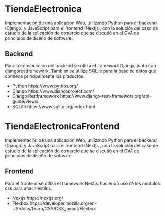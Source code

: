 # TiendaElectronica
Implementación de  una aplicación Web, utilizando Python para el backend (Django) y JavaScript para el frontend (Nextjs), con la solución del caso de estudio de la aplicación de comercio que se discutió en el OVA de principios de diseño de software.
## Backend
Para la construccion del backend se utliza el framework Django, junto con djangorestframework. Tambien se utiliza SQLite para la base de datos que contiene principalmente los productos.
<ul>
<li><span>Python</span>  https://www.python.org/ </li>
<li><span>Django</span> https://www.djangoproject.com/</li>
<li><span>Django Restframework </span> https://www.django-rest-framework.org/api-guide/views/</li>
<li><span>SQLite</span> https://www.sqlite.org/index.html </li>
</ul>


# TiendaElectronicaFrontend
Implementación de  una aplicación Web, utilizando Python para el backend (Django) y JavaScript para el frontend (Nextjs), con la solución del caso de estudio de la aplicación de comercio que se discutió en el OVA de principios de diseño de software.

## Frontend
Para el frontend se utliza el framework Nextjs, haciendo uso de los modulos css para añadir estilos.
<ul>
  <li><span>Nextjs</span> https://nextjs.org/</li>
  <li><span>Flexbox</span> https://developer.mozilla.org/en-US/docs/Learn/CSS/CSS_layout/Flexbox </li>
</ul>

